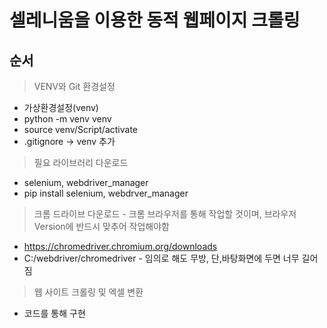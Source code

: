 # 셀레니움을 이용한 동적 웹페이지 크롤링

## 순서
> VENV와 Git 환경설정
- 가상환경설정(venv)
- python -m venv venv
- source venv/Script/activate
- .gitignore -> venv 추가

> 필요 라이브러리 다운로드
* selenium, webdriver_manager
* pip install selenium, webdrver_manager

> 크롬 드라이브 다운로드 - 크롬 브라우저를 통해 작업할 것이며, 브라우저 Version에 반드시 맞추어 작업해야함
* https://chromedriver.chromium.org/downloads
* C:/webdriver/chromedriver - 임의로 해도 무방, 단,바탕화면에 두면 너무 길어짐

> 웹 사이트 크롤링 및 엑셀 변환
* 코드를 통해 구현